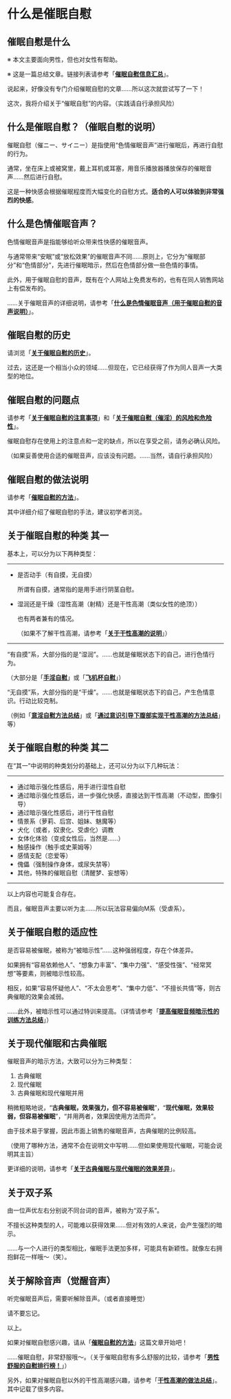 # 什么是催眠自慰 [​](#什么是催眠自慰)

## 催眠自慰是什么 [​](#催眠自慰是什么)

※ 本文主要面向男性，但也对女性有帮助。

※ 这是一篇总结文章。链接列表请参考「**[催眠自慰信息汇总](https://web.archive.org/web/20190910105052/http://adlib1.net/ws2/h-life/page-list-hypno)**」。

说起来，好像没有专门介绍催眠自慰的文章……所以这次就尝试写了一下！

这次，我将介绍关于“催眠自慰”的内容。（实践请自行承担风险）

## 什么是催眠自慰？（催眠自慰的说明） [​](#什么是催眠自慰-催眠自慰的说明)

催眠自慰（催ニー、サイニー）是指使用“色情催眠音声”进行催眠后，再进行自慰的行为。

通常，坐在床上或被窝里，戴上耳机或耳塞，用音乐播放器播放保存的催眠音声……然后进行自慰。

这是一种快感会根据催眠程度而大幅变化的自慰方式。**适合的人可以体验到非常强烈的快感**。

## 什么是色情催眠音声？ [​](#什么是色情催眠音声)

色情催眠音声是指能够给听众带来性快感的催眠音声。

与通常带来“安眠”或“放松效果”的催眠音声不同……原则上，它分为“催眠部分”和“色情部分”，先进行催眠暗示，然后在色情部分做一些色情的事情。

此外，用于催眠自慰的音声，既有在个人网站上免费发布的，也有在同人销售网站上有偿发布的。

……关于催眠音声的详细说明，请参考「**[什么是色情催眠音声（用于催眠自慰的音声说明）](/hypnosis/page-105.html)**」。

## 催眠自慰的历史 [​](#催眠自慰的历史)

请浏览「**[关于催眠自慰的历史](/hypnosis/page-114.html)**」。

过去，这还是一个相当小众的领域……但现在，它已经获得了作为同人音声一大类型的地位。

## 催眠自慰的问题点 [​](#催眠自慰的问题点)

请参考「**[关于催眠自慰的注意事项](/hypnosis/page-113.html)**」和「**[关于催眠自慰（催淫）的风险和危险性](/hypnosis/page-104.html)**」。

催眠自慰存在使用上的注意点和一定的缺点，所以在享受之前，请务必确认风险。

（如果妥善使用合适的催眠音声，应该没有问题。……当然，请自行承担风险）

## 催眠自慰的做法说明 [​](#催眠自慰的做法说明)

请参考「**[催眠自慰的方法](/hypnosis/page-16.html)**」。

其中详细介绍了催眠自慰的手法，建议初学者浏览。

## 关于催眠自慰的种类 其一 [​](#关于催眠自慰的种类-其一)

基本上，可以分为以下两种类型：

* * *

+   是否动手（有自摸，无自摸）
    
    所谓有自摸，通常指的是用手进行阴茎自慰。
    
+   湿润还是干燥（湿性高潮（射精）还是干性高潮（类似女性的绝顶））
    
    也有两者兼有的情况。
    
    （如果不了解干性高潮，请参考「**[关于干性高潮的说明](/dryorg/intro/page-24.html)**」）
    

* * *

“有自摸”系，大部分指的是“湿润”。……也就是催眠状态下的自己，进行色情行为。

（大部分是「**[手淫自慰](https://web.archive.org/web/20190910105052/http://adlib1.net/ws2/h-life/page-27)**」或「**[飞机杯自慰](https://web.archive.org/web/20190910105052/http://adlib1.net/ws2/h-life/page-21)**」）

“无自摸”系，大部分指的是“干燥”。……也就是催眠状态下的自己，产生色情意识。行动比较克制。

（例如「**[意淫自慰方法总结](/dryorg/yarikata/page-28.html)**」或「**[通过意识引导下腹部实现干性高潮的方法总结](/dryorg/yarikata/page-25.html)**」等）

## 关于催眠自慰的种类 其二 [​](#关于催眠自慰的种类-其二)

在“其一”中说明的种类划分的基础上，还可以分为以下几种玩法：

* * *

+   通过暗示强化性感后，用手进行湿性自慰
+   通过暗示强化性感后，进一步强化快感，直接达到干性高潮（不动型，图像引导）
+   通过暗示强化性感后，进行干性自慰
+   情景系（萝莉、后宫、姐妹、魅魔等）
+   犬化（或者，奴隶化、受虐化）调教
+   女体化体验（变成女性后，当然是……）
+   触感操作（触手或史莱姆等）
+   感情支配（恋爱等）
+   傀儡（强制操作身体，或尿失禁等）
+   其他，特殊的催眠自慰（清醒梦、妄想等）

* * *

以上内容也可能复合存在。

而且，催眠音声主要以听为主……所以玩法容易偏向M系（受虐系）。

## 关于催眠自慰的适应性 [​](#关于催眠自慰的适应性)

是否容易被催眠，被称为“被暗示性”……这种强弱程度，存在个体差异。

如果拥有“容易依赖他人”、“想象力丰富”、“集中力强”、“感受性强”、“经常冥想”等要素，则被暗示性较高。

相反，如果“容易怀疑他人”、“不太会思考”、“集中力低”、“不擅长共情”等，则古典催眠的效果会减弱。

……此外，被暗示性可以通过特训来提高。（详情请参考「**[提高催眠音频暗示性的训练方法总结](/hypnosis/page-112.html)**」）

## 关于现代催眠和古典催眠 [​](#关于现代催眠和古典催眠)

催眠音声的暗示方法，大致可以分为三种类型：

1.  古典催眠
2.  现代催眠
3.  古典催眠和现代催眠并用

稍微粗略地说，“**古典催眠，效果强力，但不容易被催眠**”，“**现代催眠，效果较弱，但容易被催眠**”，“并用两者，效果因使用方法而异”。

由于技术易于掌握，因此市面上销售的催眠音声，古典催眠的比例较高。

（使用了哪种方法，通常不会在说明文中写明……但如果使用现代催眠，可能会说明其主旨）

更详细的说明，请参考「**[关于古典催眠与现代催眠的效果差异](/hypnosis/page-109.html)**」。

## 关于双子系 [​](#关于双子系)

由一位声优左右分别说不同台词的音声，被称为“双子系”。

不擅长这种类型的人，可能难以获得效果……但对有效的人来说，会产生强烈的暗示。

……与一个人进行的类型相比，催眠手法更加多样，可能具有新颖性。就像左右拥抱鲜花一样哦～（笑）。

## 关于解除音声（觉醒音声） [​](#关于解除音声-觉醒音声)

听完催眠音声后，需要听解除音声。（或者直接睡觉）

请不要忘记。

以上。

如果对催眠自慰感兴趣，请从「**[催眠自慰的方法](/hypnosis/page-16.html)**」这篇文章开始吧！

……催眠自慰，非常舒服哦～。（关于催眠自慰有多么舒服的比较，请参考「**[男性舒服的自慰排行榜！](https://web.archive.org/web/20190910105052/http://adlib1.net/ws2/h-life/page-52)**」）

另外，如果对催眠自慰以外的干性高潮感兴趣，请参考「**[干性高潮的做法总结](https://web.archive.org/web/20190910105052/http://adlib1.net/ws2/h-life/page-list-dry)**」。其中记载了很多内容。